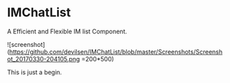 # IMChatList
A Efficient and Flexible IM list Component.

![screenshot](https://github.com/devilsen/IMChatList/blob/master/Screenshots/Screenshot_20170330-204105.png =200*500)

This is just a begin.
